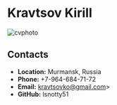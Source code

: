 # **Kravtsov Kirill**
 ![cvphoto](https://github.com/lsnotty51/rsschool-cv/assets/145665656/114fa81b-7bda-4cdc-88e0-0e99e4f3dbf9)
## **Contacts**
* **Location:** Murmansk, Russia
* **Phone:** +7-964-684-71-72
* **Email:** kravtsovko@gmail.com>
* **GitHub:** lsnotty51
